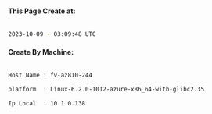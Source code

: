 
   
#### This Page Create at:

```bash

2023-10-09 - 03:09:48 UTC

```

#### Create By Machine:

```bash

Host Name : fv-az810-244

platform  : Linux-6.2.0-1012-azure-x86_64-with-glibc2.35

Ip Local  : 10.1.0.138

```

